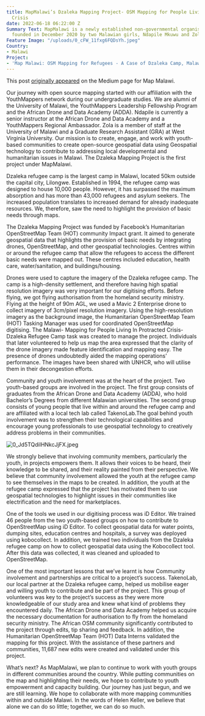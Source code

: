 ```yaml
---
title: MapMalawi’s Dzaleka Mapping Project- OSM Mapping for People Living in Protracted
  Crisis
date: 2022-06-18 06:22:00 Z
Summary Text: MapMalawi is a newly established non-governmental organisation (NGO),
  founded in December 2020 by two Malawian girls, Ndapile Mkuwu and Zola Manyungwa.
Feature Image: "/uploads/0_cFW_11fxg6FQDsYh.jpeg"
Country:
- Malawi
Project:
- 'Map Malawi: OSM Mapping for Refugees - A Case of Dzaleka Camp, Malawi'
---
```


This post [originally appeared](https://medium.com/@mapsmalawi/mapmalawis-dzaleka-mapping-project-osm-mapping-for-people-living-in-protracted-crisis-a160c9202e1b) on the Medium page for Map Malawi.

Our journey with open source mapping started with our affiliation with the YouthMappers network during our undergraduate studies. We are alumni of the University of Malawi, the YouthMappers Leadership Fellowship Program and the African Drone and Data Academy (ADDA). Ndapile is currently a senior instructor at the African Drone and Data Academy and a YouthMappers Regional Ambassador. Zola is a member of staff at the University of Malawi and a Graduate Research Assistant (GRA) at West Virginia University. Our mission is to create, engage, and work with youth-based communities to create open-source geospatial data using Geospatial technology to contribute to addressing local developmental and humanitarian issues in Malawi. The Dzaleka Mapping Project is the first project under MapMalawi.

Dzaleka refugee camp is the largest camp in Malawi, located 50km outside the capital city, Lilongwe. Established in 1994, the refugee camp was designed to house 10,000 people. However, it has surpassed the maximum absorption and has more than 43,000 refugees and asylum seekers. The increased population translates to increased demand for already inadequate resources. We, therefore, saw the need to highlight the provision of basic needs through maps.

The Dzaleka Mapping Project was funded by Facebook’s Humanitarian OpenStreetMap Team (HOT) community Impact grant. It aimed to generate geospatial data that highlights the provision of basic needs by integrating drones, OpenStreetMap, and other geospatial technologies. Centres within or around the refugee camp that allow the refugees to access the different basic needs were mapped out. These centres included education, health care, water/sanitation, and buildings/housing.

Drones were used to capture the imagery of the Dzaleka refugee camp. The camp is a high-density settlement, and therefore having high spatial resolution imagery was very important for our digitising efforts. Before flying, we got flying authorisation from the homeland security ministry. Flying at the height of 90m AGL, we used a Mavic 2 Enterprise drone to collect imagery of 3cm/pixel resolution imagery. Using the high-resolution imagery as the background image, the Humanitarian OpenStreetMap Team (HOT) Tasking Manager was used for coordinated OpenStreetMap digitising. The Malawi- Mapping for People Living In Protracted Crisis- Dzaleka Refugee Camp task was created to manage the project. Individuals that later volunteered to help us map the area expressed that the clarity of the drone imagery made feature identification and mapping easy. The presence of drones undoubtedly aided the mapping operations’ performance. The images have been shared with UNHCR, who will utilise them in their decongestion efforts.

Community and youth involvement was at the heart of the project. Two youth-based groups are involved in the project. The first group consists of graduates from the African Drone and Data Academy (ADDA), who hold Bachelor’s Degrees from different Malawian universities. The second group consists of young people that live within and around the refugee camp and are affiliated with a local tech lab called TakenoLab.The goal behind youth involvement was to strengthen their technological capabilities and encourage young professionals to use geospatial technology to creatively address problems in their communities.

![0_Jd5TQdilHNkcJjFX.jpeg](/uploads/0_Jd5TQdilHNkcJjFX.jpeg)

We strongly believe that involving community members, particularly the youth, in projects empowers them. It allows their voices to be heard, their knowledge to be shared, and their reality painted from their perspective. We believe that community involvement allowed the youth at the refugee camp to see themselves in the maps to be created. In addition, the youth at the refugee camp expressed that the project has motivated them to use geospatial technologies to highlight issues in their communities like electrification and the need for marketplaces.

One of the tools we used in our digitising process was iD Editor. We trained 46 people from the two youth-based groups on how to contribute to OpenStreetMap using iD Editor. To collect geospatial data for water points, dumping sites, education centres and hospitals, a survey was deployed using kobocollect. In addition, we trained two individuals from the Dzaleka refugee camp on how to collect geospatial data using the Kobocollect tool. After this data was collected, it was cleaned and uploaded to OpenStreetMap.

One of the most important lessons that we’ve learnt is how Community involvement and partnerships are critical to a project’s success. TakenoLab, our local partner at the Dzaleka refugee camp, helped us mobilise eager and willing youth to contribute and be part of the project. This group of volunteers was key to the project’s success as they were more knowledgeable of our study area and knew what kind of problems they encountered daily. The African Drone and Data Academy helped us acquire the necessary documentation for authorisation to fly from the homeland security ministry. The African OSM community significantly contributed to the project through edits, tip sharing and feedback. In addition, the Humanitarian OpenStreetMap Team (HOT) Data Interns validated the mapping for this project. With the assistance of these partners and communities, 11,687 new edits were created and validated under this project.

What’s next? As MapMalawi, we plan to continue to work with youth groups in different communities around the country. While putting communities on the map and highlighting their needs, we hope to contribute to youth empowerment and capacity building. Our journey has just begun, and we are still learning. We hope to collaborate with more mapping communities within and outside Malawi. In the words of Helen Keller, we believe that alone we can do so little; together, we can do so much.